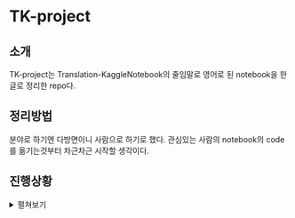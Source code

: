 # TK-project

## 소개 

TK-project는 Translation-KaggleNotebook의 줄임말로 영어로 된 notebook을 한글로 정리한 repo다. 

## 정리방법

분야로 하기엔 다방면이니 사람으로 하기로 했다. 관심있는 사람의 notebook의 code를 옮기는것부터 차근차근 시작할 생각이다. 

## 진행상황

<details><summary>펼쳐보기</summary>
<blockquote>
<!-- block content -->
<details><summary>Joshua Swords</summary>
<blockquote>
<li><a href="https://www.kaggle.com/joshuaswords/tps-eda-model-march-2020">TPS EDA & Model [March 2020]</a></li>
</blockquote>
</details>
<!-- endblock -->
</blockquote>
</details>